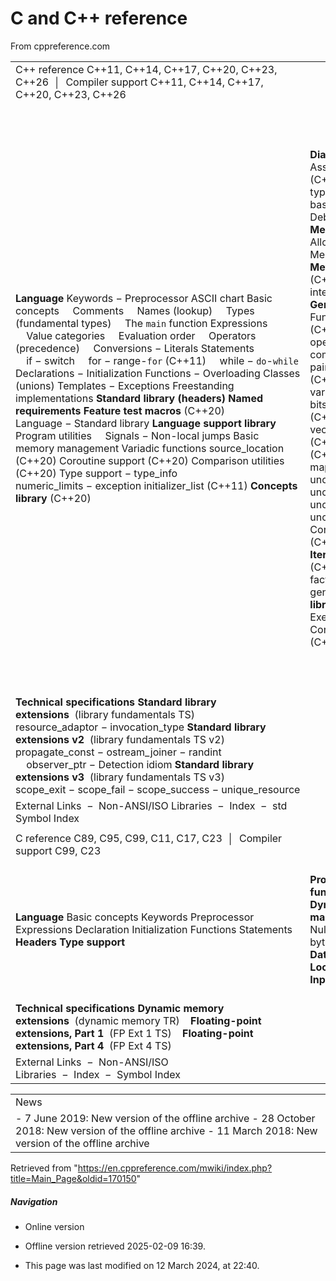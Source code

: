 # C and C++ reference

From cppreference.com

|  |  |  |
| --- | --- | --- |
| C++ reference  C++11, C++14, C++17, C++20, C++23, C++26  │  Compiler support C++11, C++14, C++17, C++20, C++23, C++26 | | |
| ****Language****  Keywords − Preprocessor  ASCII chart  Basic concepts      Comments      Names (lookup)      Types (fundamental types)      The `main` function  Expressions      Value categories      Evaluation order      Operators (precedence)      Conversions − Literals  Statements      if − switch      for − range-`for` (C++11)      while − `do`-`while`  Declarations − Initialization  Functions − Overloading  Classes (unions)  Templates − Exceptions  Freestanding implementations  ****Standard library (headers)****  ****Named requirements****  ****Feature test macros**** (C++20)  Language − Standard library  ****Language support library****  Program utilities      Signals − Non-local jumps  Basic memory management  Variadic functions  source_location (C++20)  Coroutine support (C++20)  Comparison utilities (C++20)  Type support − type_info  numeric_limits − exception  initializer_list (C++11)  ****Concepts library**** (C++20) | ****Diagnostics library****  Assertions − System error (C++11)  Exception types − Error numbers  basic_stacktrace (C++23)  Debugging support (C++26)  ****Memory management library****  Allocators − Smart pointers  Memory resources (C++17)  ****Metaprogramming library**** (C++11)  Type traits − ratio  integer_sequence (C++14)  ****General utilities library****  Function objects − hash (C++11)  Swap − Type operations (C++11)  Integer comparison (C++20)  pair − tuple (C++11)  optional (C++17)  expected (C++23)  variant (C++17) − any (C++17)  bitset − Bit manipulation (C++20)  ****Containers library****  vector − deque − array (C++11)  list − forward_list (C++11)  map − multimap − set − multiset  unordered_map (C++11) unordered_multimap (C++11)  unordered_set (C++11) unordered_multiset (C++11)  Container adaptors  span (C++20) − mdspan (C++23)  ****Iterators library****  ****Ranges library**** (C++20)  Range factories − Range adaptors  generator (C++23)  ****Algorithms library****  Numeric algorithms  Execution policies (C++17)  Constrained algorithms (C++20) | ****Strings library****  basic_string − char_traits  basic_string_view (C++17)  ****Text processing library****  Primitive numeric conversions (C++17)  Formatting (C++20)  locale − Character classification  text_encoding (C++26)  Regular expressions (C++11)      basic_regex − Algorithms      Default regular expression grammar  Null-terminated sequence utilities:      byte − multibyte − wide  ****Numerics library****  Common math functions  Mathematical special functions (C++17)  Mathematical constants (C++20)  Basic linear algebra algorithms (C++26)  Data-parallel types (SIMD) (C++26)  Pseudo-random number generation  Floating-point environment (C++11)  complex − valarray  ****Date and time library****  Calendar (C++20) − Time zone (C++20)  ****Input/output library****  Print functions (C++23)  Stream-based I/O − I/O manipulators  basic_istream − basic_ostream  Synchronized output (C++20)  File systems (C++17)  ****Concurrency support library**** (C++11)  thread − jthread (C++20)  atomic − atomic_flag  atomic_ref (C++20) −  memory_order  Mutual exclusion − Semaphores (C++20)  Condition variables − Futures  latch (C++20) − barrier (C++20) Safe Reclamation (C++26)  ****Execution support library**** (C++26) |
| ****Technical specifications****  ****Standard library extensions****  (library fundamentals TS)  resource_adaptor − invocation_type  ****Standard library extensions v2****  (library fundamentals TS v2)  propagate_const − ostream_joiner − randint      observer_ptr − Detection idiom  ****Standard library extensions v3****  (library fundamentals TS v3)  scope_exit − scope_fail − scope_success − unique_resource | | ****Parallelism library extensions v2**** (parallelism TS v2)  simd  ****Concurrency library extensions**** (concurrency TS)  ****Transactional Memory****  (TM TS)  ****Reflection****  (reflection TS) |
| External Links  −  Non-ANSI/ISO Libraries  −  Index  −  std Symbol Index | | |
|  |
| C reference  C89, C95, C99, C11, C17, C23  │  Compiler support C99, C23 | | |
| ****Language****  Basic concepts  Keywords  Preprocessor  Expressions  Declaration  Initialization  Functions  Statements  ****Headers****  ****Type support**** | ****Program utilities****  ****Variadic functions****  ****Diagnostics library****  ****Dynamic memory management****  ****Strings library****  Null-terminated strings:     byte  −   multibyte  −   wide  ****Date and time library****  ****Localization library****  ****Input/output library**** | ****Algorithms library****  ****Numerics library****  Common mathematical functions  Floating-point environment (C99)  Pseudo-random number generation  Complex number arithmetic (C99)  Type-generic math (C99)  Bit manipulation (C23)  Checked integer arithmetic (C23)  ****Concurrency support library**** (C11) |
| ****Technical specifications**** ****Dynamic memory extensions****  (dynamic memory TR)     ****Floating-point extensions, Part 1****  (FP Ext 1 TS)     ****Floating-point extensions, Part 4****  (FP Ext 4 TS) | | |
| External Links  −  Non-ANSI/ISO Libraries  −  Index  −  Symbol Index | | |

|  |
| --- |
| News |
| - 7 June 2019: New version of the offline archive  - 28 October 2018: New version of the offline archive  - 11 March 2018: New version of the offline archive |

Retrieved from "<https://en.cppreference.com/mwiki/index.php?title=Main_Page&oldid=170150>"

##### Navigation

- Online version
- Offline version retrieved 2025-02-09 16:39.

- This page was last modified on 12 March 2024, at 22:40.